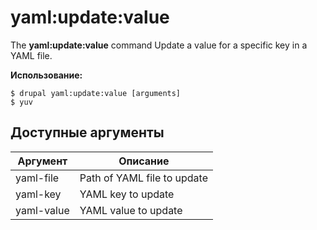 # yaml:update:value
The **yaml:update:value** command Update a value for a specific key in a YAML file.

**Использование:**
```
$ drupal yaml:update:value [arguments] 
$ yuv  
```

## Доступные аргументы
Аргумент | Описание
---------|-------------
yaml-file | Path of YAML file to update
yaml-key | YAML key to update
yaml-value | YAML value to update
